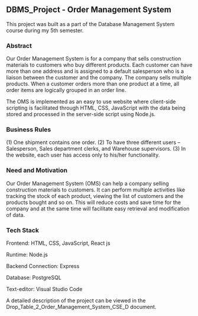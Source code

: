 ## DBMS_Project - Order Management System

This project was built as a part of the Database Management System course during my 5th semester.

### Abstract
Our Order Management System is for a company that sells construction materials to customers who buy different products. Each customer can have more than one address and is assigned to a default salesperson who is a liaison between the customer and the company. The company sells multiple products. When a customer orders more than one product at a time, all order items are logically grouped in an order line. 

The OMS is implemented as an easy to use website where client-side scripting is facilitated through HTML, CSS, JavaScript with the data being stored and processed in the server-side script using Node.js.

### Business Rules
(1) One shipment contains one order.
(2) To have three different users – Salesperson, Sales department clerks, and Warehouse supervisors.
(3) In the website, each user has access only to his/her functionality.

### Need and Motivation
Our Order Management System (OMS) can help a company selling construction materials to customers. It can perform multiple activities like tracking the stock of each product, viewing the list of customers and the products bought and so on. This will reduce costs and save time for the company and at the same time will facilitate easy retrieval and modification of data.

### Tech Stack
Frontend: HTML, CSS, JavaScript, React js

Runtime: Node.js

Backend Connection: Express

Database: PostgreSQL

Text-editor: Visual Studio Code


A detailed description of the project can be viewed in the Drop_Table_2_Order_Management_System_CSE_D document.
